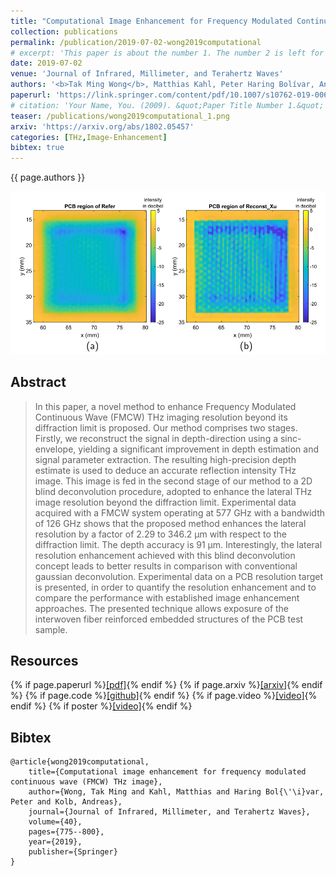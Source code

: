 ```yaml
---
title: "Computational Image Enhancement for Frequency Modulated Continuous Wave (FMCW) THz Image"
collection: publications
permalink: /publication/2019-07-02-wong2019computational
# excerpt: 'This paper is about the number 1. The number 2 is left for future work.'
date: 2019-07-02
venue: 'Journal of Infrared, Millimeter, and Terahertz Waves'
authors: '<b>Tak Ming Wong</b>, Matthias Kahl, Peter Haring Bolívar, Andreas Kolb'
paperurl: 'https://link.springer.com/content/pdf/10.1007/s10762-019-00609-w.pdf'
# citation: 'Your Name, You. (2009). &quot;Paper Title Number 1.&quot; <i>Journal 1</i>. 1(1).'
teaser: /publications/wong2019computational_1.png
arxiv: 'https://arxiv.org/abs/1802.05457'
categories: [THz,Image-Enhancement]
bibtex: true
---
```


{{ page.authors }}

<img class="pub_teaser" src="../images/publications/wong2019computational_1.png" alt="Teaser Image" title="teaser" />

## Abstract
> In this paper, a novel method to enhance Frequency Modulated Continuous Wave (FMCW) THz imaging resolution beyond its diffraction limit is proposed. Our method comprises two stages. Firstly, we reconstruct the signal in depth-direction using a sinc-envelope, yielding a significant improvement in depth estimation and signal parameter extraction. The resulting high-precision depth estimate is used to deduce an accurate reflection intensity THz image. This image is fed in the second stage of our method to a 2D blind deconvolution procedure, adopted to enhance the lateral THz image resolution beyond the diffraction limit. Experimental data acquired with a FMCW system operating at 577 GHz with a bandwidth of 126 GHz shows that the proposed method enhances the lateral resolution by a factor of 2.29 to 346.2 μm with respect to the diffraction limit. The depth accuracy is 91 μm. Interestingly, the lateral resolution enhancement achieved with this blind deconvolution concept leads to better results in comparison with conventional gaussian deconvolution. Experimental data on a PCB resolution target is presented, in order to quantify the resolution enhancement and to compare the performance with established image enhancement approaches. The presented technique allows exposure of the interwoven fiber reinforced embedded structures of the PCB test sample.

## Resources

{% if page.paperurl %}<a href=" {{ page.paperurl }} ">[pdf]</a>{% endif %} {% if page.arxiv %}<a href=" {{ page.arxiv }} ">[arxiv]</a>{% endif %} {% if page.code %}<a href=" {{ page.code }} ">[github]</a>{% endif %} {% if page.video %}<a href=" {{ page.video }} ">[video]</a>{% endif %} {% if poster %}<a href=" {{ page.poster }} ">[video]</a>{% endif %}


## Bibtex

    @article{wong2019computational,
        title={Computational image enhancement for frequency modulated continuous wave (FMCW) THz image},
        author={Wong, Tak Ming and Kahl, Matthias and Haring Bol{\'\i}var, Peter and Kolb, Andreas},
        journal={Journal of Infrared, Millimeter, and Terahertz Waves},
        volume={40},
        pages={775--800},
        year={2019},
        publisher={Springer}
    }